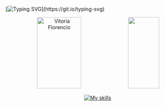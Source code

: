 [![Typing SVG](https://readme-typing-svg.herokuapp.com/?color=DCD6F7&size=35&center=true&vCenter=true&width=1000&lines=Olá,+meu+nome+é+Vitoria.+Bem+vindo(a)!;)](https://git.io/typing-svg)
<div align="center">    
    <img width="49%" height="195px" src="https://github-readme-stats.vercel.app/api?username=Vtoriaa&show_icons=true&count_private=true&hide_border=true&title_color=AD4AFF&icon_color=AD4AFF&text_color=c9d1d&theme=transparent" alt="Vitoria Florencio" /> 
    <img width="41%" height="195px" src="https://github-readme-stats.vercel.app/api/top-langs/?username=Vtoriaa&layout=compact&hide_border=true&title_color=AD4AFF&text_color=c9d1d9&bg_color=0d1117&theme=transparent" />
<div/>
  
 [![My skills](https://skills.thijs.gg/icons?i=figma,html,css,js,bootstrap,react,java,mysql)](https://skills.thijs.gg)
</div>
